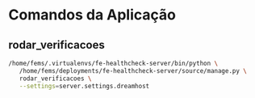 # Comandos da Aplicação


## rodar_verificacoes


```bash
/home/fems/.virtualenvs/fe-healthcheck-server/bin/python \
   /home/fems/deployments/fe-healthcheck-server/source/manage.py \
   rodar_verificacoes \
   --settings=server.settings.dreamhost
```
